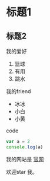 # 标题1
## 标题2

我的爱好

1. 篮球
2. 有用
3. 跳水

我的friend

* 冰冰
* 小白
* 小黄

code

```js
var a = 2
console.log(a)
```

我的网站是 [官网](https://baidu.com)

欢迎star 我。
